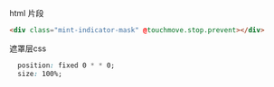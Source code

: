 html 片段
```html
<div class="mint-indicator-mask" @touchmove.stop.prevent></div>
```
遮罩层css
```css
  position: fixed 0 * * 0;
  size: 100%;
```